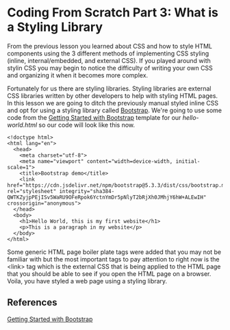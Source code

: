 # Coding From Scratch Part 3: What is a Styling Library

From the previous lesson you learned about CSS and how to style HTML components using the 3 different methods of implementing CSS styling (inline, internal/embedded, and external CSS). If you played around with stylin CSS you may begin to notice the difficulty of writing your own CSS and organizing it when it becomes more complex.

Fortunately for us there are styling libraries. Styling libraries are external CSS libraries written by other developers to help with styling HTML pages. In this lesson we are going to ditch the previously manual styled inline CSS and opt for using a styling library called [Bootstrap](https://getbootstrap.com/). We're going to use some code from the [Getting Started with Bootstrap](https://getbootstrap.com/docs/5.3/getting-started/introduction/) template for our _hello-world.html_ so our code will look like this now.

```
<!doctype html>
<html lang="en">
  <head>
    <meta charset="utf-8">
    <meta name="viewport" content="width=device-width, initial-scale=1">
    <title>Bootstrap demo</title>
    <link href="https://cdn.jsdelivr.net/npm/bootstrap@5.3.3/dist/css/bootstrap.min.css" rel="stylesheet" integrity="sha384-QWTKZyjpPEjISv5WaRU9OFeRpok6YctnYmDr5pNlyT2bRjXh0JMhjY6hW+ALEwIH" crossorigin="anonymous">
  </head>
  <body>
    <h1>Hello World, this is my first website</h1>
    <p>This is a paragraph in my website</p>
  </body>
</html>
```

Some generic HTML page boiler plate tags were added that you may not be familiar with but the most important tags to pay attention to right now is the &lt;link> tag which is the external CSS that is being applied to the HTML page that you should be able to see if you open the HTML page on a browser. Voila, you have styled a web page using a styling library.

## References

[Getting Started with Bootstrap](https://getbootstrap.com/docs/5.3/getting-started/introduction/)
